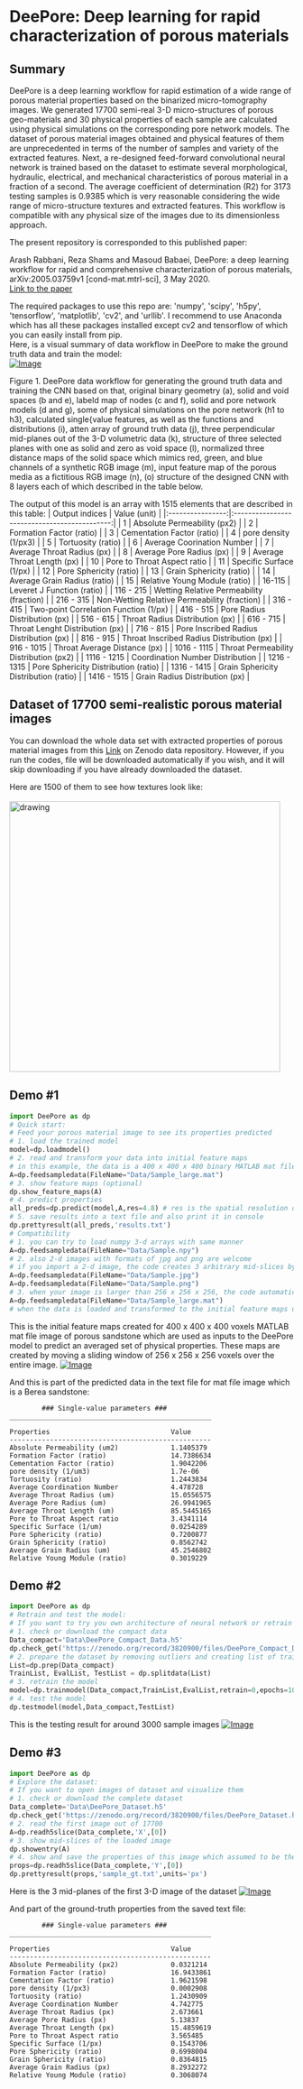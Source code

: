 # DeePore: Deep learning for rapid characterization of porous materials
## Summary
DeePore is a deep learning workflow for rapid estimation of a wide range of porous material properties based on the binarized micro-tomography images. We generated 17700 semi-real 3-D micro-structures of porous geo-materials and 30 physical properties of each sample are calculated using physical simulations on the corresponding pore network models. The dataset of porous material images obtained and physical features of them are unprecedented in terms of the number of samples and variety of the extracted features. Next, a re-designed feed-forward convolutional neural network is trained based on the dataset to estimate several morphological, hydraulic, electrical, and mechanical characteristics of porous material in a fraction of a second. The average coefficient of determination (R2) for 3173 testing samples is 0.9385 which is very reasonable considering the wide range of micro-structure textures and extracted features. This workflow is compatible with any physical size of the images due to its dimensionless approach. 

The present repository is corresponded to this published paper: 

Arash Rabbani, Reza Shams and Masoud Babaei, DeePore: a deep learning workflow for rapid and comprehensive characterization of porous materials, arXiv:2005.03759v1 [cond-mat.mtrl-sci], 3 May 2020.
<br/>[Link to the paper](https://arxiv.org/abs/2005.03759)

The required packages to use this repo are: 'numpy', 'scipy', 'h5py', 'tensorflow', 'matplotlib', 'cv2', and 'urllib'. I recommend to use Anaconda which has all these packages installed except cv2 and tensorflow of which you can easily install from pip.
<br/> Here, is a visual summary of data workflow in DeePore to make the ground truth data and train the model: 
<br/>[![Image](images/Summary.jpg)]()

Figure 1. DeePore data workflow for generating the ground truth data and training the CNN based on that, original binary
geometry (a), solid and void spaces (b and e), labeld map of nodes (c and f), solid and pore network models (d and g), some of
physical simulations on the pore network (h1 to h3), calculated single{value features, as well as the functions and distributions
(i), 
atten array of ground truth data (j), three perpendicular mid-planes out of the 3-D volumetric data (k), structure of three
selected planes with one as solid and zero as void space (l), normalized three distance maps of the solid space which mimics
red, green, and blue channels of a synthetic RGB image (m), input feature map of the porous media as a fictitious RGB image
(n), (o) structure of the designed CNN with 8 layers each of which described in the table below.


The output of this model is an array with 1515 elements that are described in this table:
|  Output indices  |                 Value (unit)                 |
|:----------------:|:--------------------------------------------:|
|         1        |         Absolute Permeability (px2)          |
|         2        |           Formation Factor (ratio)           |
|         3        |          Cementation Factor (ratio)          |
|         4        |             pore density (1/px3)             |
|         5        |              Tortuosity (ratio)              |
|         6        |          Average Coorination Number          |
|         7        |          Average Throat Radius (px)          |
|         8        |           Average Pore Radius (px)           |
|         9        |          Average Throat Length (px)          |
|        10        |         Pore to Throat Aspect ratio          |
|        11        |            Specific Surface (1/px)           |
|        12        |            Pore Sphericity (ratio)           |
|        13        |           Grain Sphericity (ratio)           |
|        14        |         Average Grain Radius (ratio)         |
|        15        |         Relative Young Module (ratio)        |
|      16-115      |          Leveret J Function (ratio)          |
|     116 - 215    |   Wetting Relative Permeability (fraction)   |
|     216 - 315    | Non-Wetting Relative Permeability (fraction) |
|     316 - 415    |     Two-point Correlation Function (1/px)    |
|     416 - 515    |         Pore Radius Distribution (px)        |
|     516 - 615    |        Throat Radius Distribution (px)       |
|     616 - 715    |        Throat Lenght Distribution (px)       |
|     716 - 815    |    Pore Inscribed Radius Distribution (px)   |
|     816 - 915    |   Throat Inscribed Radius Distribution (px)  |
|    916 - 1015    |         Throat Average Distance (px)         |
|    1016 - 1115   |    Throat Permeability Distribution (px2)    |
|    1116 - 1215   |       Coordination Number Distribution       |
|    1216 - 1315   |     Pore Sphericity Distribution (ratio)     |
|    1316 - 1415   |     Grain Sphericity Distribution (ratio)    |
|    1416 - 1515   |        Grain Radius Distribution (px)        |

## Dataset of 17700 semi-realistic porous material images
You can download the whole data set with extracted properties of porous material images from this [Link](https://zenodo.org/record/3820900#.Xrnpr2hKjDc) on Zenodo data repository.
However, if you run the codes, file will be downloaded automatically if you wish, and it will skip downloading if you have already downloaded the dataset.

Here are 1500 of them to see how textures look like:
<br />
<br />
<a href="https://www.youtube.com/watch?v=bViDVbmjvK4"><img src="images/vid1.jpg" alt="drawing" width="480"/>
</a>
<br />
## Demo #1

```python
import DeePore as dp
# Quick start: 
# Feed your porous material image to see its properties predicted 
# 1. load the trained model
model=dp.loadmodel()
# 2. read and transform your data into initial feature maps
# in this example, the data is a 400 x 400 x 400 binary MATLAB mat file in which 0 indicates void and 1 indicates solid space
A=dp.feedsampledata(FileName="Data/Sample_large.mat")
# 3. show feature maps (optional)
dp.show_feature_maps(A)
# 4. predict properties
all_preds=dp.predict(model,A,res=4.8) # res is the spatial resolution of image in micron/pixel
# 5. save results into a text file and also print it in console
dp.prettyresult(all_preds,'results.txt')
# Compatibility
# 1. you can try to load numpy 3-d arrays with same manner
A=dp.feedsampledata(FileName="Data/Sample.npy")
# 2. also 2-d images with formats of jpg and png are welcome
# if you import a 2-d image, the code creates 3 arbitrary mid-slices by flipping the 2-d image
A=dp.feedsampledata(FileName="Data/Sample.jpg")
A=dp.feedsampledata(FileName="Data/Sample.png")
# 3. when your image is larger than 256 x 256 x 256, the code automatically consider sliding windows to cover the whole image and report back to you the averaged predictions
A=dp.feedsampledata(FileName="Data/Sample_large.mat")
# when the data is loaded and transformed to the initial feature maps using this function, you are good to go and find its properties as shown above.

```

This is the initial feature maps created for 400 x 400 x 400 voxels MATLAB mat file image of porous sandstone which are used as inputs to the DeePore model to predict an averaged set of physical properties. 
These maps are created by moving a sliding window of 256 x 256 x 256 voxels over the entire image.
[![Image](images/initial_feature_maps.png)]()


And this is part of the predicted data in the text file for mat file image which is a Berea sandstone:

```
        ### Single-value parameters ###
__________________________________________________

Properties                              Value
--------------------------------------------------
Absolute Permeability (um2)             1.1405379
Formation Factor (ratio)                14.7386634
Cementation Factor (ratio)              1.9042206
pore density (1/um3)                    1.7e-06
Tortuosity (ratio)                      1.2443834
Average Coordination Number             4.478728
Average Throat Radius (um)              15.0556575
Average Pore Radius (um)                26.9941965
Average Throat Length (um)              85.5445165
Pore to Throat Aspect ratio             3.4341114
Specific Surface (1/um)                 0.0254289
Pore Sphericity (ratio)                 0.7200877
Grain Sphericity (ratio)                0.8562742
Average Grain Radius (um)               45.2546802
Relative Young Module (ratio)           0.3019229
```

## Demo #2

```python
import DeePore as dp
# Retrain and test the model: 
# If you want to try you own architecture of neural network or retrain the present one
# 1. check or download the compact data
Data_compact='Data\DeePore_Compact_Data.h5'
dp.check_get('https://zenodo.org/record/3820900/files/DeePore_Compact_Data.h5?download=1',Data_compact) 
# 2. prepare the dataset by removing outliers and creating list of training, evaluation and test samples
List=dp.prep(Data_compact)
TrainList, EvalList, TestList = dp.splitdata(List)
# 3. retrain the model
model=dp.trainmodel(Data_compact,TrainList,EvalList,retrain=0,epochs=100,batch_size=100)  
# 4. test the model
dp.testmodel(model,Data_compact,TestList)
```

This is the testing result for around 3000 sample images
[![Image](images/Single-value_Features.png)]()

## Demo #3

```python
import DeePore as dp
# Explore the dataset: 
# If you want to open images of dataset and visualize them
# 1. check or download the complete dataset 
Data_complete='Data\DeePore_Dataset.h5'
dp.check_get('https://zenodo.org/record/3820900/files/DeePore_Dataset.h5?download=1',Data_complete)
# 2. read the first image out of 17700
A=dp.readh5slice(Data_complete,'X',[0]) 
# 3. show mid-slices of the loaded image
dp.showentry(A)
# 4. show and save the properties of this image which assumed to be the ground truth as text file
props=dp.readh5slice(Data_complete,'Y',[0])
dp.prettyresult(props,'sample_gt.txt',units='px')
```
Here is the 3 mid-planes of the first 3-D image of the dataset
[![Image](images/First_entry.png)]()

And part of the ground-truth properties from the saved text file:
```
        ### Single-value parameters ###
__________________________________________________

Properties                              Value
--------------------------------------------------
Absolute Permeability (px2)             0.0321214
Formation Factor (ratio)                16.9433861
Cementation Factor (ratio)              1.9621598
pore density (1/px3)                    0.0002908
Tortuosity (ratio)                      1.2430909
Average Coordination Number             4.742775
Average Throat Radius (px)              2.673661
Average Pore Radius (px)                5.13837
Average Throat Length (px)              15.4859619
Pore to Throat Aspect ratio             3.565485
Specific Surface (1/px)                 0.1543706
Pore Sphericity (ratio)                 0.6998004
Grain Sphericity (ratio)                0.8364815
Average Grain Radius (px)               8.2932272
Relative Young Module (ratio)           0.3068074
```

